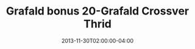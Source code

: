 ---
title: "Grafald bonus 20-Grafald Crossver Thrid"
type: "image"
date: 2013-11-30T02:00:00-04:00
draft: false
categories: ["Projects"]
image_path: "../img/2013/bonus_20.png"
alt_text: ""
---